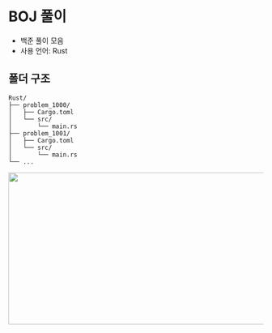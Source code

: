 # BOJ 풀이

- 백준 풀이 모음
- 사용 언어: Rust

## 폴더 구조
```
Rust/
├── problem_1000/
│   ├── Cargo.toml
│   └── src/
│       └── main.rs
├── problem_1001/
│   ├── Cargo.toml
│   └── src/
│       └── main.rs
└── ... 
```
<a href="https://www.solve-nyang.com"><img src="https://api.solve-nyang.com/compose/mnmnmnm" width="600" height="300"/></a>
